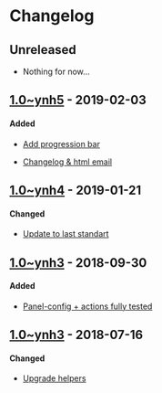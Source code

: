 Changelog
=========

## Unreleased
- Nothing for now...

## [1.0~ynh5](https://github.com/YunoHost-Apps/minidlna_ynh/pull/14) - 2019-02-03

#### Added
- [Add progression bar](https://github.com/YunoHost-Apps/minidlna_ynh/pull/14/commits/be7ea84d8ffd37175b424d040918c458047fecf9)
* [Changelog & html email](https://github.com/YunoHost-Apps/minidlna_ynh/pull/14/commits/ad18af04b853609f0d5c6089a035671ce2e0d96f)


## [1.0~ynh4](https://github.com/YunoHost-Apps/minidlna_ynh/pull/13) - 2019-01-21

#### Changed
- [Update to last standart](https://github.com/YunoHost-Apps/minidlna_ynh/pull/13/commits/c51297661c89a304f585d973fa5caa24c275036b)


## [1.0~ynh3](https://github.com/YunoHost-Apps/minidlna_ynh/pull/12) - 2018-09-30

#### Added
- [Panel-config + actions fully tested](https://github.com/YunoHost-Apps/minidlna_ynh/pull/12/commits/945664af7e4215c099d7b623d74a57207bdf7dae)


## [1.0~ynh3](https://github.com/YunoHost-Apps/minidlna_ynh/pull/01) - 2018-07-16

#### Changed
- [Upgrade helpers](https://github.com/YunoHost-Apps/minidlna_ynh/pull/11/commits/e344e99aef40915c63f97d6f82fe50c5ff07af0d)
